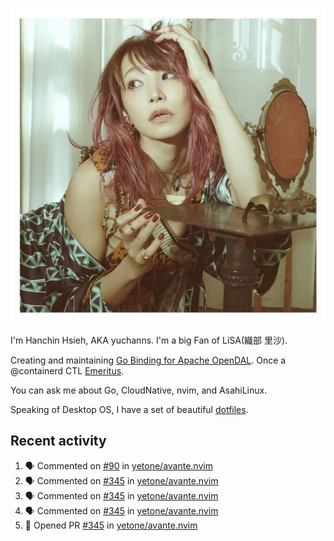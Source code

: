 <p align="center">
  <img src="./assets/LiSA2.webp" width=550 />
</p>

I'm Hanchin Hsieh, AKA yuchanns. I'm a big Fan of LiSA(織部 里沙).

Creating and maintaining [Go Binding for Apache OpenDAL](https://github.com/apache/opendal/tree/main/bindings/go). Once a @containerd CTL [Emeritus](https://github.com/containerd/nerdctl/pull/3067).

You can ask me about Go, CloudNative, nvim, and AsahiLinux.

Speaking of Desktop OS, I have a set of beautiful [dotfiles](https://github.com/yuchanns/dotfiles).

## Recent activity

<!--START_SECTION:activity-->
1. 🗣 Commented on [#90](https://github.com/yetone/avante.nvim/issues/90#issuecomment-2320014192) in [yetone/avante.nvim](https://github.com/yetone/avante.nvim)
2. 🗣 Commented on [#345](https://github.com/yetone/avante.nvim/pull/345#issuecomment-2316627757) in [yetone/avante.nvim](https://github.com/yetone/avante.nvim)
3. 🗣 Commented on [#345](https://github.com/yetone/avante.nvim/pull/345#issuecomment-2316619771) in [yetone/avante.nvim](https://github.com/yetone/avante.nvim)
4. 🗣 Commented on [#345](https://github.com/yetone/avante.nvim/pull/345#issuecomment-2316610562) in [yetone/avante.nvim](https://github.com/yetone/avante.nvim)
5. 💪 Opened PR [#345](https://github.com/yetone/avante.nvim/pull/345) in [yetone/avante.nvim](https://github.com/yetone/avante.nvim)
<!--END_SECTION:activity-->

